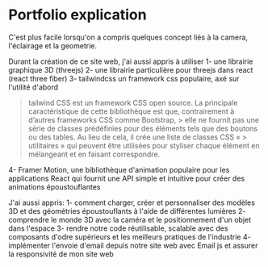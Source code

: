 # Portfolio explication
C'est plus facile lorsqu'on a compris quelques concept liés à la camera, l'éclairage et la geometrie.

Durant la création de ce site web, j'ai aussi appris à utiliser 
  1- une librairie graphique 3D (threejs)
  2- une librairie particulière pour threejs dans react (react three fiber)
  3- tailwindcss un framework css populaire, axé sur l'utilité d'abord
  
  > tailwind CSS est un framework CSS open source. La principale caractéristique de cette bibliothèque est que, contrairement à d’autres frameworks CSS comme Bootstrap,       > elle ne fournit pas une série de classes prédéfinies pour des éléments tels que des boutons ou des tables. Au lieu de cela, il crée une liste de classes CSS «             > utilitaires » qui peuvent être utilisées pour styliser chaque élément en mélangeant et en faisant correspondre.
      
  4- Framer Motion, une bibliothèque d'animation populaire pour les applications React qui fournit une API simple et intuitive pour créer des animations époustouflantes

  J'ai aussi appris:
  1- comment charger, créer et personnaliser des modèles 3D et des géométries époustouflants à l'aide de différentes lumières
  2- comprendre le monde 3D avec la caméra et le positionnement d'un objet dans l'espace
  3- rendre notre code réutilisable, scalable avec des composants d'odre supérieurs et les meilleurs pratiques de l'industrie
  4- implémenter l'envoie d'email depuis notre site web avec Email js et assurer la responsivité de mon site web
